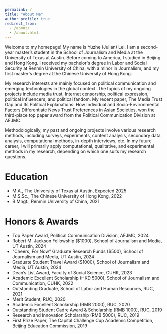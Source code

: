 ```yaml
---
permalink: /
title: "About Me"
author_profile: true
redirect_from: 
  - /about/
  - /about.html
---
```


Welcome to my homepage! My name is Yuzhe (Julian) Lei. I am a second-year master’s student in the School of Journalism and Media at the University of Texas at Austin. Before coming to America, I studied in Beijing and Hong Kong. I received my bachelor's degree in Labor and Social Security at Renmin University of China, with a minor in Journalism, and my first master's degree at the Chinese University of Hong Kong.

My research interests are mainly focused on political communication and emerging technologies in the global context. The topics of my ongoing projects include media trust, Internet censorship, political expression, political influencers, and political fandom. My recent paper, The Media Trust Gap and Its Political Explanations: How Individual and Socio-Environmental Factors Differentiate News Trust Preferences in Asian Societies, won the third-place top paper award from the Political Communication Division at AEJMC.

Methodologically, my past and ongoing projects involve various research methods, including surveys, experiments, content analysis, secondary data analysis, computational methods, in-depth interviews, etc. In my future career, I will primarily apply computational, qualitative, and experimental methods in my research, depending on which one suits my research questions.



Education
======

* M.A., The University of Texas at Austin, Expected 2025
* M.S.Sc., The Chinese University of Hong Kong, 2022
* B.Mngt., Renmin University of China, 2021



Honors & Awards
======

* Top Paper Award, Political Communication Division, AEJMC, 2024
* Robert M. Jackson Fellowship ($1000), School of Journalism and Media, UT Austin, 2024
* “Cheers, For Now” Graduate Research Funds ($500), School of Journalism and Media, UT Austin, 2024
* Graduate Student Travel Award ($1000), School of Journalism and Media, UT Austin, 2024
* Dean’s List Award, Faculty of Social Science, CUHK, 2023
* Academic Excellent Scholarship (HKD 5000), School of Journalism and Communication, CUHK, 2022
* Outstanding Graduate, School of Labor and Human Resources, RUC, 2021
* Merit Student, RUC, 2020
* Academic Excellent Scholarship (RMB 2000), RUC, 2020
* Outstanding Student Cadre Award & Scholarship (RMB 1000), RUC, 2019
* Research and Innovation Scholarship (RMB 5000), RUC, 2019
* First Prize Paper, The Capital Challenge Cup Academic Competition, Beijing Education Commission, 2019


